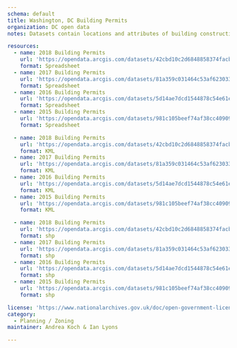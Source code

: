 ```yaml
---
schema: default
title: Washington, DC Building Permits
organization: DC open data
notes: Datasets contain locations and attributes of building construction and alteration permits applied for and approved by the District of Columbia Department of Consumer and Regulatory Affairs; 2015 to 2018.  Includes x- and y-coordinates.

resources:
  - name: 2018 Building Permits
    url: 'https://opendata.arcgis.com/datasets/42cbd10c2d6848858374facb06135970_9.csv'
    format: Spreadsheet
  - name: 2017 Building Permits
    url: 'https://opendata.arcgis.com/datasets/81a359c031464c53af6230338dbc848e_37.csv'
    format: Spreadsheet
  - name: 2016 Building Permits
    url: 'https://opendata.arcgis.com/datasets/5d14ae7dcd1544878c54e61edda489c3_24.csv'
    format: Spreadsheet
  - name: 2015 Building Permits
    url: 'https://opendata.arcgis.com/datasets/981c105beef74af38cc4090992661264_25.csv'
    format: Spreadsheet

  - name: 2018 Building Permits
    url: 'https://opendata.arcgis.com/datasets/42cbd10c2d6848858374facb06135970_9.kml'
    format: KML
  - name: 2017 Building Permits
    url: 'https://opendata.arcgis.com/datasets/81a359c031464c53af6230338dbc848e_37.kml'
    format: KML
  - name: 2016 Building Permits
    url: 'https://opendata.arcgis.com/datasets/5d14ae7dcd1544878c54e61edda489c3_24.kml'
    format: KML
  - name: 2015 Building Permits
    url: 'https://opendata.arcgis.com/datasets/981c105beef74af38cc4090992661264_25.kml'
    format: KML

  - name: 2018 Building Permits
    url: 'https://opendata.arcgis.com/datasets/42cbd10c2d6848858374facb06135970_9.zip'
    format: shp
  - name: 2017 Building Permits
    url: 'https://opendata.arcgis.com/datasets/81a359c031464c53af6230338dbc848e_37.zip'
    format: shp
  - name: 2016 Building Permits
    url: 'https://opendata.arcgis.com/datasets/5d14ae7dcd1544878c54e61edda489c3_24.zip'
    format: shp
  - name: 2015 Building Permits
    url: 'https://opendata.arcgis.com/datasets/981c105beef74af38cc4090992661264_25.zip'
    format: shp

license: 'https://www.nationalarchives.gov.uk/doc/open-government-licence/version/3/'
category:
  - Planning / Zoning
maintainer: Andrea Koch & Ian Lyons

---
```

